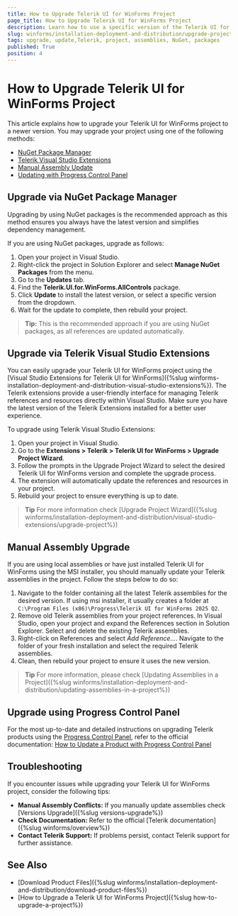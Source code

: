 ```yaml
---
title: How to Upgrade Telerik UI for WinForms Project
page_title: How to Upgrade Telerik UI for WinForms Project
description: Learn how to use a specific version of the Telerik UI for WinForms suite in your project.
slug: winforms/installation-deployment-and-distribution/upgrade-project
tags: upgrade, update,Telerik, project, assemblies, NuGet, packages
published: True
position: 4 
---
```


# How to Upgrade Telerik UI for WinForms Project

This article explains how to upgrade your Telerik UI for WinForms project to a newer version. You may upgrade your project using one of the following methods:

- [NuGet Package Manager](#upgrade-via-nuget-package-manager)
- [Telerik Visual Studio Extensions](#update-via-telerik-visual-studio-extensions)
- [Manual Assembly Update](#manual-assembly-update)
- [Updating with Progress Control Panel](#updating-with-progress-control-panel)

## Upgrade via NuGet Package Manager

Upgrading by using NuGet packages is the recommended approach as this method ensures you always have the latest version and simplifies dependency management.

If you are using NuGet packages, upgrade as follows:

1. Open your project in Visual Studio.
1. Right-click the project in Solution Explorer and select **Manage NuGet Packages** from the menu.
1. Go to the **Updates** tab.
1. Find the **Telerik.UI.for.WinForms.AllControls** package.
1. Click **Update** to install the latest version, or select a specific version from the dropdown.
1. Wait for the update to complete, then rebuild your project.

> **Tip:** This is the recommended approach if you are using NuGet packages, as all references are updated automatically.

## Upgrade via Telerik Visual Studio Extensions

You can easily upgrade your Telerik UI for WinForms project using the [Visual Studio Extensions for Telerik UI for WinForms]({%slug winforms-installation-deployment-and-distribution-visual-studio-extensions%}). The Telerik extensions provide a user-friendly interface for managing Telerik references and resources directly within Visual Studio. Make sure you have the latest version of the Telerik Extensions installed for a better user experience.

To upgrade using Telerik Visual Studio Extensions:

1. Open your project in Visual Studio.
1. Go to the **Extensions > Telerik > Telerik UI for WinForms > Upgrade Project Wizard**.
1. Follow the prompts in the Upgrade Project Wizard to select the desired Telerik UI for WinForms version and complete the upgrade process.
1. The extension will automatically update the references and resources in your project.
1. Rebuild your project to ensure everything is up to date.

> **Tip** For more information check [Upgrade Project Wizard]({%slug winforms/installation-deployment-and-distribution/visual-studio-extensions/upgrade-project%})

## Manual Assembly Upgrade

If you are using local assemblies or have just installed Telerik UI for WinForms using the MSI installer, you should manually update your Telerik assemblies in the project. Follow the steps below to do so:

1. Navigate to the folder containing all the latest Telerik assemblies for the desired version. If using msi installer, it usually creates a folder at `C:\Program Files (x86)\Progress\Telerik UI for WinForms 2025 Q2`.
1. Remove old Telerik assemblies from your project references. In Visual Studio, open your project and expand the References section in Solution Explorer. Select and delete the existing Telerik assemblies.
1. Right-click on References and select *Add Reference...*. Navigate to the folder of your fresh installation and select the required Telerik assemblies.
1. Clean, then rebuild your project to ensure it uses the new version.

> **Tip** For more information, please check [Updating Assemblies in a Project]({%slug winforms/installation-deployment-and-distribution/updating-assemblies-in-a-project%})

## Upgrade using Progress Control Panel

For the most up-to-date and detailed instructions on upgrading Telerik products using the [Progress Control Panel](https://docs.telerik.com/controlpanel/introduction), refer to the official documentation: [How to Update a Product with Progress Control Panel](https://docs.telerik.com/controlpanel/how-to/how-to-update-product)

## Troubleshooting

If you encounter issues while upgrading your Telerik UI for WinForms project, consider the following tips:

- **Manual Assembly Conflicts:** If you manually update assemblies check [Versions Upgrade]({%slug versions-upgrade%})
- **Check Documentation:** Refer to the official [Telerik documentation]({%slug winforms/overview%})
- **Contact Telerik Support:** If problems persist, contact Telerik support for further assistance.

## See Also

- [Download Product Files]({%slug winforms/installation-deployment-and-distribution/download-product-files%})
- [How to Upgrade a Telerik UI for WinForms Project]({%slug how-to-upgrade-a-project%})
